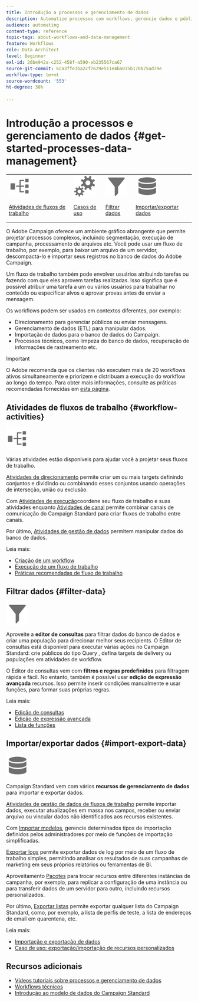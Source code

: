```yaml
---
title: Introdução a processos e gerenciamento de dados
description: Automatize processos com workflows, gerencie dados e públicos, envie mensagens e muito mais.
audience: automating
content-type: reference
topic-tags: about-workflows-and-data-management
feature: Workflows
role: Data Architect
level: Beginner
exl-id: 26be942a-c252-458f-a590-eb235567ca67
source-git-commit: 6ca3ffe3ba2cf7629e511e4ba035b170b25ad79e
workflow-type: tm+mt
source-wordcount: '553'
ht-degree: 38%

---
```


# Introdução a processos e gerenciamento de dados {#get-started-processes-data-management}

<table>
<tr>
<td><img src="assets/do-not-localize/icon_workflows.svg" width="60px"><p><a href="#workflow-activities">Atividades de fluxos de trabalho</a></p></td><td><img src="assets/do-not-localize/icon_activities.svg" width="60px"><p><a href="../../automating/using/workflow-created-query-with-complement.md">Casos de uso</a></p></td><td><img src="assets/do-not-localize/icon_filter.svg" width="60px"><p><a href="#filter-data">Filtrar dados</a></p></td>
<td><img src="assets/do-not-localize/icon_manage.svg" width="60px"><p><a href="#import-export-data">Importar/exportar dados</a></p></td></tr>
</table>

O Adobe Campaign oferece um ambiente gráfico abrangente que permite projetar processos complexos, incluindo segmentação, execução de campanha, processamento de arquivos etc. Você pode usar um fluxo de trabalho, por exemplo, para baixar um arquivo de um servidor, descompactá-lo e importar seus registros no banco de dados do Adobe Campaign.

Um fluxo de trabalho também pode envolver usuários atribuindo tarefas ou fazendo com que eles aprovem tarefas realizadas. Isso significa que é possível atribuir uma tarefa a um ou vários usuários para trabalhar no conteúdo ou especificar alvos e aprovar provas antes de enviar a mensagem.

Os workflows podem ser usados em contextos diferentes, por exemplo:

* Direcionamento para gerenciar públicos ou enviar mensagens.
* Gerenciamento de dados (ETL) para manipular dados.
* Importação de dados para o banco de dados do Campaign.
* Processos técnicos, como limpeza do banco de dados, recuperação de informações de rastreamento etc.

>[!IMPORTANT]
>
> O Adobe recomenda que os clientes não executem mais de 20 workflows ativos simultaneamente e priorizem e distribuam a execução do workflow ao longo do tempo. Para obter mais informações, consulte as práticas recomendadas fornecidas em [esta página](../../automating/using/best-practices-workflows.md).

## Atividades de fluxos de trabalho {#workflow-activities}

<img src="assets/do-not-localize/icon_workflows.svg" width="60px">

Várias atividades estão disponíveis para ajudar você a projetar seus fluxos de trabalho.

[Atividades de direcionamento](../../automating/using/about-targeting-activities.md) permite criar um ou mais targets definindo conjuntos e dividindo ou combinando esses conjuntos usando operações de interseção, união ou exclusão.

Com [Atividades de execução](../../automating/using/about-execution-activities.md)coordene seu fluxo de trabalho e suas atividades enquanto [Atividades de canal](../../automating/using/about-channel-activities.md) permite combinar canais de comunicação do Campaign Standard para criar fluxos de trabalho entre canais.

Por último, [Atividades de gestão de dados](../../automating/using/about-data-management-activities.md) permitem manipular dados do banco de dados.

Leia mais:

* [Criação de um workflow](../../automating/using/building-a-workflow.md)
* [Execução de um fluxo de trabalho](../../automating/using/about-workflow-execution.md)
* [Práticas recomendadas de fluxo de trabalho](../../automating/using/best-practices-workflows.md)

## Filtrar dados {#filter-data}

<img src="assets/do-not-localize/icon_filter.svg" width="60px">

Aproveite a **editor de consultas** para filtrar dados do banco de dados e criar uma população para direcionar melhor seus recipients. O Editor de consultas está disponível para executar várias ações no Campaign Standard: crie públicos do tipo Query , defina targets de delivery ou populações em atividades de workflow.

O Editor de consultas vem com **filtros e regras predefinidos** para filtragem rápida e fácil. No entanto, também é possível usar **edição de expressão avançada** recursos. Isso permite inserir condições manualmente e usar funções, para formar suas próprias regras.

Leia mais:

* [Edição de consultas](../../automating/using/editing-queries.md)
* [Edição de expressão avançada](../../automating/using/advanced-expression-editing.md)
* [Lista de funções](../../automating/using/list-of-functions.md)

## Importar/exportar dados {#import-export-data}

<img src="assets/do-not-localize/icon_manage.svg" width="60px">

Campaign Standard vem com vários **recursos de gerenciamento de dados** para importar e exportar dados.

[Atividades de gestão de dados de fluxos de trabalho](../../automating/using/about-data-management-activities.md) permite importar dados, executar atualizações em massa nos campos, receber ou enviar arquivo ou vincular dados não identificados aos recursos existentes.

Com [Importar modelos](../../automating/using/importing-data-with-import-templates.md), gerencie determinados tipos de importação definidos pelos administradores por meio de funções de importação simplificadas.

[Exportar logs](../../automating/using/exporting-logs.md) permite exportar dados de log por meio de um fluxo de trabalho simples, permitindo analisar os resultados de suas campanhas de marketing em seus próprios relatórios ou ferramentas de BI.

Aproveitamento [Pacotes](../../automating/using/managing-packages.md) para trocar recursos entre diferentes instâncias de campanha, por exemplo, para replicar a configuração de uma instância ou para transferir dados de um servidor para outro, incluindo recursos personalizados.

Por último, [Exportar listas](../../automating/using/exporting-lists.md) permite exportar qualquer lista do Campaign Standard, como, por exemplo, a lista de perfis de teste, a lista de endereços de email em quarentena, etc.

Leia mais:

* [Importação e exportação de dados](../../automating/using/about-data-import-and-export.md)
* [Caso de uso: exportação/importação de recursos personalizados](../../automating/using/exporting-importing-custom-resources.md)

## Recursos adicionais

* [Vídeos tutoriais sobre processos e gerenciamento de dados](https://experienceleague.adobe.com/docs/campaign-standard-learn/tutorials/managing-processes-and-data/creating-a-workflow.html?lang=pt-BR)
* [Workflows técnicos](../../administration/using/technical-workflows.md)
* [Introdução ao modelo de dados do Campaign Standard](../../developing/using/get-started-data-model.md)
